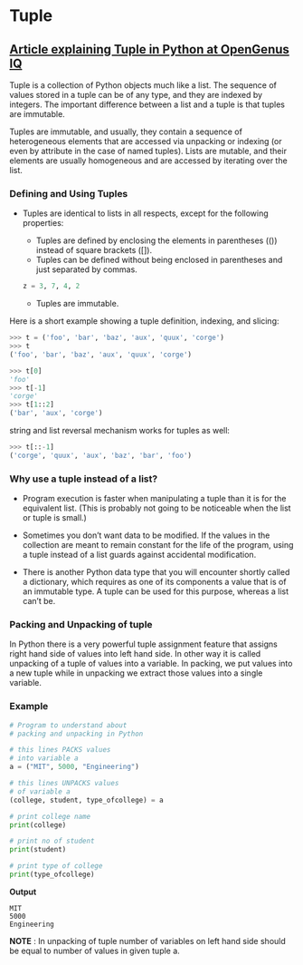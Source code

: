 # Tuple
## [Article explaining Tuple in Python at OpenGenus IQ](https://iq.opengenus.org/tuple-python/)

Tuple is a collection of Python objects much like a list. The sequence of values stored in a tuple can be of any type, and they are indexed by integers. The important difference between a list and a tuple is that tuples are immutable. 

Tuples are immutable, and usually, they contain a sequence of heterogeneous elements that are accessed via unpacking or indexing (or even by attribute in the case of named tuples). Lists are mutable, and their elements are usually homogeneous and are accessed by iterating over the list.

### Defining and Using Tuples

* Tuples are identical to lists in all respects, except for the following properties:
  
  * Tuples are defined by enclosing the elements in parentheses (()) instead of square brackets ([]).
  * Tuples can be defined without being enclosed in parentheses and just separated by commas. 
  ```python
  z = 3, 7, 4, 2
  ```
  
  * Tuples are immutable.

Here is a short example showing a tuple definition, indexing, and slicing:
```Python
>>> t = ('foo', 'bar', 'baz', 'aux', 'quux', 'corge')
>>> t
('foo', 'bar', 'baz', 'aux', 'quux', 'corge')

>>> t[0]
'foo'
>>> t[-1]
'corge'
>>> t[1::2]
('bar', 'aux', 'corge')
```

string and list reversal mechanism works for tuples as well:

```python
>>> t[::-1]
('corge', 'quux', 'aux', 'baz', 'bar', 'foo')
```

### Why use a tuple instead of a list?

* Program execution is faster when manipulating a tuple than it is for the equivalent list. (This is probably not going to be noticeable when the list or tuple is small.)

* Sometimes you don’t want data to be modified. If the values in the collection are meant to remain constant for the life of the program, using a tuple instead of a list guards against accidental modification.

* There is another Python data type that you will encounter shortly called a dictionary, which requires as one of its components a value that is of an immutable type. A tuple can be used for this purpose, whereas a list can’t be.

### Packing and Unpacking of tuple
In Python there is a very powerful tuple assignment feature that assigns right hand side of values into left hand side. In other way it is called unpacking of a tuple of values into a variable. In packing, we put values into a new tuple while in unpacking we extract those values into a single variable.

### Example
```Python
# Program to understand about 
# packing and unpacking in Python 

# this lines PACKS values 
# into variable a 
a = ("MIT", 5000, "Engineering") 

# this lines UNPACKS values 
# of variable a 
(college, student, type_ofcollege) = a 

# print college name 
print(college) 

# print no of student 
print(student) 

# print type of college 
print(type_ofcollege) 
```
**Output**
``` 
MIT
5000
Engineering
```
**NOTE** : In unpacking of tuple number of variables on left hand side should be equal to number of values in given tuple a.


